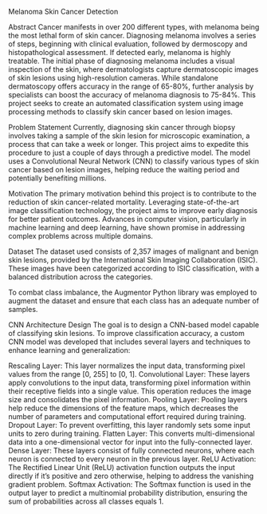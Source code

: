 Melanoma Skin Cancer Detection

Abstract
Cancer manifests in over 200 different types, with melanoma being the most lethal form of skin cancer. Diagnosing melanoma involves a series of steps, beginning with clinical evaluation, followed by dermoscopy and histopathological assessment. If detected early, melanoma is highly treatable. The initial phase of diagnosing melanoma includes a visual inspection of the skin, where dermatologists capture dermatoscopic images of skin lesions using high-resolution cameras. While standalone dermatoscopy offers accuracy in the range of 65-80%, further analysis by specialists can boost the accuracy of melanoma diagnosis to 75-84%. This project seeks to create an automated classification system using image processing methods to classify skin cancer based on lesion images.

Problem Statement
Currently, diagnosing skin cancer through biopsy involves taking a sample of the skin lesion for microscopic examination, a process that can take a week or longer. This project aims to expedite this procedure to just a couple of days through a predictive model. The model uses a Convolutional Neural Network (CNN) to classify various types of skin cancer based on lesion images, helping reduce the waiting period and potentially benefiting millions.

Motivation
The primary motivation behind this project is to contribute to the reduction of skin cancer-related mortality. Leveraging state-of-the-art image classification technology, the project aims to improve early diagnosis for better patient outcomes. Advances in computer vision, particularly in machine learning and deep learning, have shown promise in addressing complex problems across multiple domains.

Dataset
The dataset used consists of 2,357 images of malignant and benign skin lesions, provided by the International Skin Imaging Collaboration (ISIC). These images have been categorized according to ISIC classification, with a balanced distribution across the categories.

To combat class imbalance, the Augmentor Python library was employed to augment the dataset and ensure that each class has an adequate number of samples.

CNN Architecture Design
The goal is to design a CNN-based model capable of classifying skin lesions. To improve classification accuracy, a custom CNN model was developed that includes several layers and techniques to enhance learning and generalization:

Rescaling Layer: This layer normalizes the input data, transforming pixel values from the range [0, 255] to [0, 1].
Convolutional Layer: These layers apply convolutions to the input data, transforming pixel information within their receptive fields into a single value. This operation reduces the image size and consolidates the pixel information.
Pooling Layer: Pooling layers help reduce the dimensions of the feature maps, which decreases the number of parameters and computational effort required during training.
Dropout Layer: To prevent overfitting, this layer randomly sets some input units to zero during training.
Flatten Layer: This converts multi-dimensional data into a one-dimensional vector for input into the fully-connected layer.
Dense Layer: These layers consist of fully connected neurons, where each neuron is connected to every neuron in the previous layer.
ReLU Activation: The Rectified Linear Unit (ReLU) activation function outputs the input directly if it’s positive and zero otherwise, helping to address the vanishing gradient problem.
Softmax Activation: The Softmax function is used in the output layer to predict a multinomial probability distribution, ensuring the sum of probabilities across all classes equals 1.




